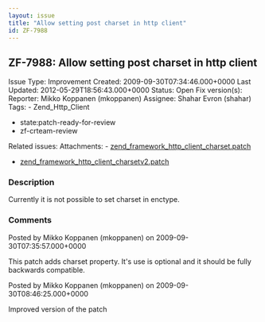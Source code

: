 ```yaml
---
layout: issue
title: "Allow setting post charset in http client"
id: ZF-7988
---
```


ZF-7988: Allow setting post charset in http client
--------------------------------------------------

 Issue Type: Improvement Created: 2009-09-30T07:34:46.000+0000 Last Updated: 2012-05-29T18:56:43.000+0000 Status: Open Fix version(s): 
 Reporter:  Mikko Koppanen (mkoppanen)  Assignee:  Shahar Evron (shahar)  Tags: - Zend\_Http\_Client
- state:patch-ready-for-review
- zf-crteam-review
 
 Related issues: 
 Attachments: - [zend\_framework\_http\_client\_charset.patch](/issues/secure/attachment/12276/zend_framework_http_client_charset.patch)
- [zend\_framework\_http\_client\_charsetv2.patch](/issues/secure/attachment/12278/zend_framework_http_client_charsetv2.patch)
 
### Description

Currently it is not possible to set charset in enctype.

 

 

### Comments

Posted by Mikko Koppanen (mkoppanen) on 2009-09-30T07:35:57.000+0000

This patch adds charset property. It's use is optional and it should be fully backwards compatible.

 

 

Posted by Mikko Koppanen (mkoppanen) on 2009-09-30T08:46:25.000+0000

Improved version of the patch

 

 